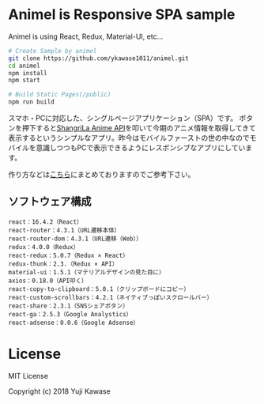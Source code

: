 # Animel is Responsive SPA sample
Animel is using React, Redux, Material-UI, etc...

```bash
# Create Sample by animel
git clone https://github.com/ykawase1011/animel.git
cd animel
npm install
npm start

# Build Static Pages(/public)
npm run build
```

スマホ・PCに対応した、シングルページアプリケーション（SPA）です。
ボタンを押下すると[ShangriLa Anime API](https://qiita.com/AKB428/items/64938febfd4dcf6ea698)を叩いて今期のアニメ情報を取得してきて表示するというシンプルなアプリ。昨今はモバイルファーストの世の中なのでモバイルを意識しつつもPCで表示できるようにレスポンシブなアプリにしています。

作り方などは[こちら](https://blog.f-arts.work/archives/791)にまとめておりますのでご参考下さい。

## ソフトウェア構成
```
react：16.4.2（React）
react-router：4.3.1（URL遷移本体）
react-router-dom：4.3.1（URL遷移（Web））
redux：4.0.0（Redux）
react-redux：5.0.7（Redux × React）
redux-thunk：2.3.（Redux × API）
material-ui：1.5.1（マテリアルデザインの見た目に）
axios：0.18.0（API叩く）
react-copy-to-clipboard：5.0.1（クリップボードにコピー）
react-custom-scrollbars：4.2.1（ネイティブっぽいスクロールバー）
react-share：2.3.1（SNSシェアボタン）
react-ga：2.5.3（Google Analystics）
react-adsense：0.0.6（Google Adsense）
```

# License
MIT License

Copyright (c) 2018 Yuji Kawase
